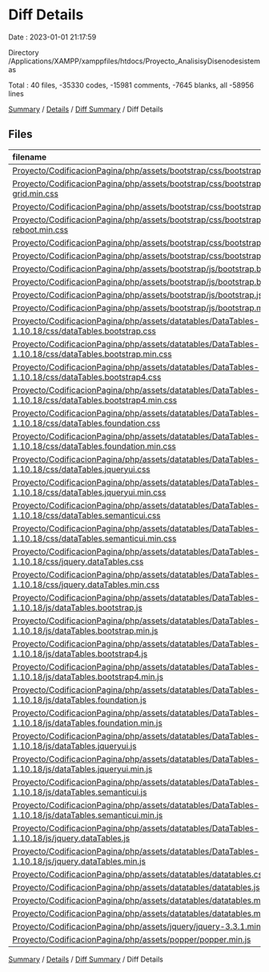 # Diff Details

Date : 2023-01-01 21:17:59

Directory /Applications/XAMPP/xamppfiles/htdocs/Proyecto_AnalisisyDisenodesistemas

Total : 40 files,  -35330 codes, -15981 comments, -7645 blanks, all -58956 lines

[Summary](results.md) / [Details](details.md) / [Diff Summary](diff.md) / Diff Details

## Files
| filename | language | code | comment | blank | total |
| :--- | :--- | ---: | ---: | ---: | ---: |
| [Proyecto/CodificacionPagina/php/assets/bootstrap/css/bootstrap-grid.css](/Proyecto/CodificacionPagina/php/assets/bootstrap/css/bootstrap-grid.css) | CSS | -3,511 | -7 | -201 | -3,719 |
| [Proyecto/CodificacionPagina/php/assets/bootstrap/css/bootstrap-grid.min.css](/Proyecto/CodificacionPagina/php/assets/bootstrap/css/bootstrap-grid.min.css) | CSS | -1 | -6 | 0 | -7 |
| [Proyecto/CodificacionPagina/php/assets/bootstrap/css/bootstrap-reboot.css](/Proyecto/CodificacionPagina/php/assets/bootstrap/css/bootstrap-reboot.css) | CSS | -257 | -8 | -54 | -319 |
| [Proyecto/CodificacionPagina/php/assets/bootstrap/css/bootstrap-reboot.min.css](/Proyecto/CodificacionPagina/php/assets/bootstrap/css/bootstrap-reboot.min.css) | CSS | -1 | -7 | 0 | -8 |
| [Proyecto/CodificacionPagina/php/assets/bootstrap/css/bootstrap.css](/Proyecto/CodificacionPagina/php/assets/bootstrap/css/bootstrap.css) | CSS | -8,693 | -7 | -1,187 | -9,887 |
| [Proyecto/CodificacionPagina/php/assets/bootstrap/css/bootstrap.min.css](/Proyecto/CodificacionPagina/php/assets/bootstrap/css/bootstrap.min.css) | CSS | -1 | -6 | 0 | -7 |
| [Proyecto/CodificacionPagina/php/assets/bootstrap/js/bootstrap.bundle.js](/Proyecto/CodificacionPagina/php/assets/bootstrap/js/bootstrap.bundle.js) | JavaScript | -4,320 | -1,342 | -1,157 | -6,819 |
| [Proyecto/CodificacionPagina/php/assets/bootstrap/js/bootstrap.bundle.min.js](/Proyecto/CodificacionPagina/php/assets/bootstrap/js/bootstrap.bundle.min.js) | JavaScript | -1 | -6 | 0 | -7 |
| [Proyecto/CodificacionPagina/php/assets/bootstrap/js/bootstrap.js](/Proyecto/CodificacionPagina/php/assets/bootstrap/js/bootstrap.js) | JavaScript | -3,097 | -315 | -838 | -4,250 |
| [Proyecto/CodificacionPagina/php/assets/bootstrap/js/bootstrap.min.js](/Proyecto/CodificacionPagina/php/assets/bootstrap/js/bootstrap.min.js) | JavaScript | -1 | -6 | 0 | -7 |
| [Proyecto/CodificacionPagina/php/assets/datatables/DataTables-1.10.18/css/dataTables.bootstrap.css](/Proyecto/CodificacionPagina/php/assets/datatables/DataTables-1.10.18/css/dataTables.bootstrap.css) | CSS | -175 | -3 | -10 | -188 |
| [Proyecto/CodificacionPagina/php/assets/datatables/DataTables-1.10.18/css/dataTables.bootstrap.min.css](/Proyecto/CodificacionPagina/php/assets/datatables/DataTables-1.10.18/css/dataTables.bootstrap.min.css) | CSS | -1 | 0 | -1 | -2 |
| [Proyecto/CodificacionPagina/php/assets/datatables/DataTables-1.10.18/css/dataTables.bootstrap4.css](/Proyecto/CodificacionPagina/php/assets/datatables/DataTables-1.10.18/css/dataTables.bootstrap4.css) | CSS | -197 | 0 | -10 | -207 |
| [Proyecto/CodificacionPagina/php/assets/datatables/DataTables-1.10.18/css/dataTables.bootstrap4.min.css](/Proyecto/CodificacionPagina/php/assets/datatables/DataTables-1.10.18/css/dataTables.bootstrap4.min.css) | CSS | -1 | 0 | -1 | -2 |
| [Proyecto/CodificacionPagina/php/assets/datatables/DataTables-1.10.18/css/dataTables.foundation.css](/Proyecto/CodificacionPagina/php/assets/datatables/DataTables-1.10.18/css/dataTables.foundation.css) | CSS | -113 | 0 | -6 | -119 |
| [Proyecto/CodificacionPagina/php/assets/datatables/DataTables-1.10.18/css/dataTables.foundation.min.css](/Proyecto/CodificacionPagina/php/assets/datatables/DataTables-1.10.18/css/dataTables.foundation.min.css) | CSS | -1 | 0 | -1 | -2 |
| [Proyecto/CodificacionPagina/php/assets/datatables/DataTables-1.10.18/css/dataTables.jqueryui.css](/Proyecto/CodificacionPagina/php/assets/datatables/DataTables-1.10.18/css/dataTables.jqueryui.css) | CSS | -444 | -33 | -5 | -482 |
| [Proyecto/CodificacionPagina/php/assets/datatables/DataTables-1.10.18/css/dataTables.jqueryui.min.css](/Proyecto/CodificacionPagina/php/assets/datatables/DataTables-1.10.18/css/dataTables.jqueryui.min.css) | CSS | -1 | 0 | -1 | -2 |
| [Proyecto/CodificacionPagina/php/assets/datatables/DataTables-1.10.18/css/dataTables.semanticui.css](/Proyecto/CodificacionPagina/php/assets/datatables/DataTables-1.10.18/css/dataTables.semanticui.css) | CSS | -98 | -3 | -2 | -103 |
| [Proyecto/CodificacionPagina/php/assets/datatables/DataTables-1.10.18/css/dataTables.semanticui.min.css](/Proyecto/CodificacionPagina/php/assets/datatables/DataTables-1.10.18/css/dataTables.semanticui.min.css) | CSS | -1 | 0 | -1 | -2 |
| [Proyecto/CodificacionPagina/php/assets/datatables/DataTables-1.10.18/css/jquery.dataTables.css](/Proyecto/CodificacionPagina/php/assets/datatables/DataTables-1.10.18/css/jquery.dataTables.css) | CSS | -415 | -30 | -4 | -449 |
| [Proyecto/CodificacionPagina/php/assets/datatables/DataTables-1.10.18/css/jquery.dataTables.min.css](/Proyecto/CodificacionPagina/php/assets/datatables/DataTables-1.10.18/css/jquery.dataTables.min.css) | CSS | -1 | 0 | -1 | -2 |
| [Proyecto/CodificacionPagina/php/assets/datatables/DataTables-1.10.18/js/dataTables.bootstrap.js](/Proyecto/CodificacionPagina/php/assets/datatables/DataTables-1.10.18/js/dataTables.bootstrap.js) | JavaScript | -129 | -26 | -28 | -183 |
| [Proyecto/CodificacionPagina/php/assets/datatables/DataTables-1.10.18/js/dataTables.bootstrap.min.js](/Proyecto/CodificacionPagina/php/assets/datatables/DataTables-1.10.18/js/dataTables.bootstrap.min.js) | JavaScript | -4 | -4 | -1 | -9 |
| [Proyecto/CodificacionPagina/php/assets/datatables/DataTables-1.10.18/js/dataTables.bootstrap4.js](/Proyecto/CodificacionPagina/php/assets/datatables/DataTables-1.10.18/js/dataTables.bootstrap4.js) | JavaScript | -131 | -26 | -28 | -185 |
| [Proyecto/CodificacionPagina/php/assets/datatables/DataTables-1.10.18/js/dataTables.bootstrap4.min.js](/Proyecto/CodificacionPagina/php/assets/datatables/DataTables-1.10.18/js/dataTables.bootstrap4.min.js) | JavaScript | -4 | -4 | -1 | -9 |
| [Proyecto/CodificacionPagina/php/assets/datatables/DataTables-1.10.18/js/dataTables.foundation.js](/Proyecto/CodificacionPagina/php/assets/datatables/DataTables-1.10.18/js/dataTables.foundation.js) | JavaScript | -132 | -17 | -26 | -175 |
| [Proyecto/CodificacionPagina/php/assets/datatables/DataTables-1.10.18/js/dataTables.foundation.min.js](/Proyecto/CodificacionPagina/php/assets/datatables/DataTables-1.10.18/js/dataTables.foundation.min.js) | JavaScript | -4 | -4 | -1 | -9 |
| [Proyecto/CodificacionPagina/php/assets/datatables/DataTables-1.10.18/js/dataTables.jqueryui.js](/Proyecto/CodificacionPagina/php/assets/datatables/DataTables-1.10.18/js/dataTables.jqueryui.js) | JavaScript | -112 | -27 | -26 | -165 |
| [Proyecto/CodificacionPagina/php/assets/datatables/DataTables-1.10.18/js/dataTables.jqueryui.min.js](/Proyecto/CodificacionPagina/php/assets/datatables/DataTables-1.10.18/js/dataTables.jqueryui.min.js) | JavaScript | -5 | -4 | -1 | -10 |
| [Proyecto/CodificacionPagina/php/assets/datatables/DataTables-1.10.18/js/dataTables.semanticui.js](/Proyecto/CodificacionPagina/php/assets/datatables/DataTables-1.10.18/js/dataTables.semanticui.js) | JavaScript | -150 | -29 | -34 | -213 |
| [Proyecto/CodificacionPagina/php/assets/datatables/DataTables-1.10.18/js/dataTables.semanticui.min.js](/Proyecto/CodificacionPagina/php/assets/datatables/DataTables-1.10.18/js/dataTables.semanticui.min.js) | JavaScript | -5 | -4 | -1 | -10 |
| [Proyecto/CodificacionPagina/php/assets/datatables/DataTables-1.10.18/js/jquery.dataTables.js](/Proyecto/CodificacionPagina/php/assets/datatables/DataTables-1.10.18/js/jquery.dataTables.js) | JavaScript | -6,332 | -6,985 | -1,980 | -15,297 |
| [Proyecto/CodificacionPagina/php/assets/datatables/DataTables-1.10.18/js/jquery.dataTables.min.js](/Proyecto/CodificacionPagina/php/assets/datatables/DataTables-1.10.18/js/jquery.dataTables.min.js) | JavaScript | -162 | -4 | -1 | -167 |
| [Proyecto/CodificacionPagina/php/assets/datatables/datatables.css](/Proyecto/CodificacionPagina/php/assets/datatables/datatables.css) | CSS | -197 | -11 | -13 | -221 |
| [Proyecto/CodificacionPagina/php/assets/datatables/datatables.js](/Proyecto/CodificacionPagina/php/assets/datatables/datatables.js) | JavaScript | -6,463 | -7,022 | -2,012 | -15,497 |
| [Proyecto/CodificacionPagina/php/assets/datatables/datatables.min.css](/Proyecto/CodificacionPagina/php/assets/datatables/datatables.min.css) | CSS | -1 | -11 | -4 | -16 |
| [Proyecto/CodificacionPagina/php/assets/datatables/datatables.min.js](/Proyecto/CodificacionPagina/php/assets/datatables/datatables.min.js) | JavaScript | -166 | -19 | -6 | -191 |
| [Proyecto/CodificacionPagina/php/assets/jquery/jquery-3.3.1.min.js](/Proyecto/CodificacionPagina/php/assets/jquery/jquery-3.3.1.min.js) | JavaScript | -1 | -1 | -1 | -3 |
| [Proyecto/CodificacionPagina/php/assets/popper/popper.min.js](/Proyecto/CodificacionPagina/php/assets/popper/popper.min.js) | JavaScript | -1 | -4 | -1 | -6 |

[Summary](results.md) / [Details](details.md) / [Diff Summary](diff.md) / Diff Details